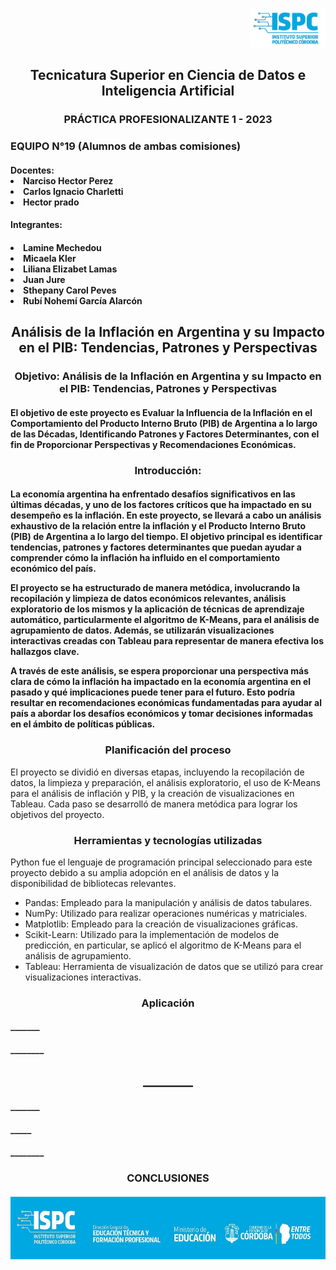 <p align="right">
     <img src="ispc1.jpg" width="120">
</p>
<p align="center">
    <h2 align="center">Tecnicatura Superior en Ciencia de Datos e Inteligencia Artificial </h2>
     <h3 align="center"> PRÁCTICA PROFESIONALIZANTE 1 - 2023 </h3>
     <h3>EQUIPO N°19 (Alumnos de ambas comisiones)</h3>
</p> 
<p align="left">
     <h4 align="left"> Docentes: 
                               <li> Narciso Hector Perez</li>
                               <li> Carlos Ignacio Charletti</li>
                               <li> Hector prado </li>
     </h4>
  <h4 align="left">Integrantes: </h4>
     <h4 <ul type=”A”>
       <li> Lamine Mechedou</li>
       <li> Micaela Kler </l>
       <li>Liliana Elizabet Lamas</li>
       <li>Juan Jure</li>
       <li>Sthepany Carol Peves</li>
       <li>Rubí Nohemí García Alarcón</li>
      </ul>  </h4>
</p> 
<p align="center">
    <h2 align="center"> Análisis de la Inflación en Argentina y su Impacto en el PIB: Tendencias, Patrones y Perspectivas  </h2>
</p> 
<p align="center">
    <h3 align="center">Objetivo: Análisis de la Inflación en Argentina y su Impacto en el PIB: 
         Tendencias, Patrones y Perspectivas </h3>
</p> 
<p align="left">
          <h4 align="left">  El objetivo de este proyecto es Evaluar la Influencia de la Inflación en el Comportamiento del Producto Interno Bruto (PIB) de Argentina a lo largo de las Décadas, Identificando Patrones y Factores Determinantes, con el fin de Proporcionar Perspectivas y Recomendaciones Económicas. </h4>
      <h4 align="left">  </h4>
</p> 
<p align="center">
    <h3 align="center">Introducción: </h3>
</p> 
      <h4 align="left"> La economía argentina ha enfrentado desafíos significativos en las últimas décadas, y uno de los factores críticos que ha impactado en su desempeño es la inflación. En este proyecto, se llevará a cabo un análisis exhaustivo de la relación entre la inflación y el Producto Interno Bruto (PIB) de Argentina a lo largo del tiempo. El objetivo principal es identificar tendencias, patrones y factores determinantes que puedan ayudar a comprender cómo la inflación ha influido en el comportamiento económico del país.

El proyecto se ha estructurado de manera metódica, involucrando la recopilación y limpieza de datos económicos relevantes, análisis exploratorio de los mismos y la aplicación de técnicas de aprendizaje automático, particularmente el algoritmo de K-Means, para el análisis de agrupamiento de datos. Además, se utilizarán visualizaciones interactivas creadas con Tableau para representar de manera efectiva los hallazgos clave.

A través de este análisis, se espera proporcionar una perspectiva más clara de cómo la inflación ha impactado en la economía argentina en el pasado y qué implicaciones puede tener para el futuro. Esto podría resultar en recomendaciones económicas fundamentadas para ayudar al país a abordar los desafíos económicos y tomar decisiones informadas en el ámbito de políticas públicas. </h4>
</p> 
<p align="center">
    <h3 align="center"> Planificación del proceso </h3>
</p> 
<p align="left"> El proyecto se dividió en diversas etapas, incluyendo la recopilación de datos, la limpieza y preparación, el análisis exploratorio, el uso de K-Means para el análisis de inflación y PIB, y la creación de visualizaciones en Tableau. Cada paso se desarrolló de manera metódica para lograr los objetivos del proyecto.
</p> 

<p align="center">
    <h3 align="center">Herramientas y tecnologías utilizadas</h3>
</p> 
<p align="left">Python fue el lenguaje de programación principal seleccionado para este proyecto debido a su amplia adopción en el análisis de datos y la disponibilidad de bibliotecas relevantes.
     <br>
     <ul <ul type=”A”>
       <li>Pandas: Empleado para la manipulación y análisis de datos tabulares.</li>
       <li>NumPy: Utilizado para realizar operaciones numéricas y matriciales.</li>
       <li>Matplotlib: Empleado para la creación de visualizaciones gráficas. </li>
       <li>Scikit-Learn: Utilizado para la implementación de modelos de predicción, en particular, se aplicó el algoritmo de K-Means para el análisis de agrupamiento.</li>
       <li>Tableau: Herramienta de visualización de datos que se utilizó para crear visualizaciones interactivas. </li>
      </ul>
</p> 

<p align="center">
    <h3 align="center"> Aplicación </h3>
</p> 
      <h4 align="left"> _______ </h4>
      <h4 align="left"> ________  </h4>
</p> 
<p align="center">
    <h2 align="center">________ </h2>
    <h4 align="left">  _______ </h4>
     <h4 align="left"> _____  </h4>
     <h4 align="left"> ________  </h4>
</p> 
<p align="center">
    <h3 align="center">CONCLUSIONES </h3>   
      <h4(_________)  </h4>
       <h4 (________)   </h4>
       </p>
       </p>
       </p>



<p align="center">
     <img src="Pie de pagina.jpg" width="1200" height= "100"> 
</p>
